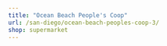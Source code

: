 ```yaml
---
title: "Ocean Beach People's Coop"
url: /san-diego/ocean-beach-peoples-coop-3/
shop: supermarket
---
```

